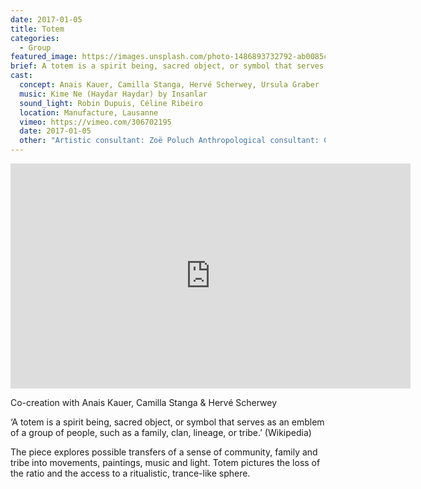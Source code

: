 ```yaml
---
date: 2017-01-05
title: Totem
categories:
  - Group
featured_image: https://images.unsplash.com/photo-1486893732792-ab0085cb2d43?w=1560&h=940&fit=crop
brief: A totem is a spirit being, sacred object, or symbol that serves as an emblem of a group of people, such as a family, clan, lineage, or tribe.
cast:
  concept: Anais Kauer, Camilla Stanga, Hervé Scherwey, Ursula Graber
  music: Kime Ne (Haydar Haydar) by Insanlar
  sound_light: Robin Dupuis, Céline Ribeiro
  location: Manufacture, Lausanne
  vimeo: https://vimeo.com/306702195
  date: 2017-01-05
  other: "Artistic consultant: Zoë Poluch Anthropological consultant: Claire de Ribaupierre"
---
```


<center><iframe title="vimeo-player" src="https://player.vimeo.com/video/306702195" width="640" height="360" frameborder="0" allowfullscreen></iframe></center>

Co-creation with Anais Kauer, Camilla Stanga & Hervé Scherwey

‘A totem is a spirit being, sacred object, or symbol that serves as an emblem of a group of people, such as a family, clan, lineage, or tribe.’ (Wikipedia)

The piece explores possible transfers of a sense of community, family and tribe into movements, paintings, music and light. Totem pictures the loss of the ratio and the access to a ritualistic, trance-like sphere.
